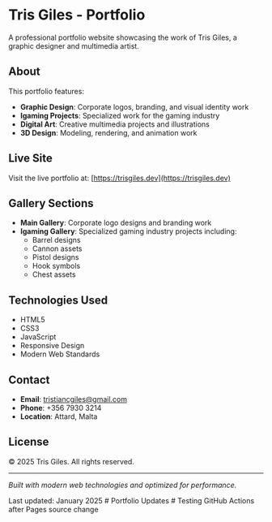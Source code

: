 # Tris Giles - Portfolio

A professional portfolio website showcasing the work of Tris Giles, a graphic designer and multimedia artist.

## About

This portfolio features:
- **Graphic Design**: Corporate logos, branding, and visual identity work
- **Igaming Projects**: Specialized work for the gaming industry
- **Digital Art**: Creative multimedia projects and illustrations
- **3D Design**: Modeling, rendering, and animation work

## Live Site

Visit the live portfolio at: [https://trisgiles.dev](https://trisgiles.dev)

## Gallery Sections

- **Main Gallery**: Corporate logo designs and branding work
- **Igaming Gallery**: Specialized gaming industry projects including:
  - Barrel designs
  - Cannon assets
  - Pistol designs
  - Hook symbols
  - Chest assets

## Technologies Used

- HTML5
- CSS3
- JavaScript
- Responsive Design
- Modern Web Standards

## Contact

- **Email**: tristiancgiles@gmail.com
- **Phone**: +356 7930 3214
- **Location**: Attard, Malta

## License

© 2025 Tris Giles. All rights reserved.

---

*Built with modern web technologies and optimized for performance.*

Last updated: January 2025
#   P o r t f o l i o   U p d a t e s  
 #   T e s t i n g   G i t H u b   A c t i o n s   a f t e r   P a g e s   s o u r c e   c h a n g e  
 